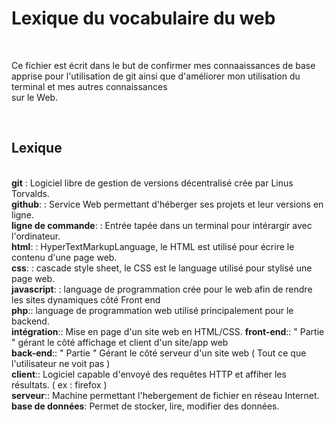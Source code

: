 <h1>Lexique du vocabulaire du web</h1>
<br>
<p>	Ce fichier est écrit dans le but de confirmer mes connaaissances de base apprise pour l'utilisation de git ainsi que d'améliorer mon utilisation du terminal et mes autres connaissances <br>
sur le Web. </p>
<br>
<h2>Lexique</h2>
<br>
<strong>git</strong> : Logiciel libre de gestion de versions décentralisé crée  par Linus Torvalds.<br>
<strong>github</strong>: : Service Web permettant d'héberger ses projets et leur versions en ligne.<br>
<strong>ligne de commande</strong>: : Entrée tapée dans un terminal pour intérargir avec l'ordinateur. <br>
<strong>html</strong>: : HyperTextMarkupLanguage, le HTML est utilisé pour écrire le contenu d'une page web.<br>
<strong>css</strong>: : cascade style sheet, le CSS est le language utilisé pour stylisé une page web.<br>
<strong>javascript</strong>: : language de programmation crée pour le web afin de rendre les sites dynamiques côté Front end<br>
<strong>php</strong>:: language de programmation web utilisé principalement pour le backend. <br>
<strong>intégration</strong>:: Mise en page d'un site web en HTML/CSS.
<strong>front-end</strong>:: " Partie " gérant le côté affichage et client d'un site/app web <br>
<strong>back-end</strong>:: " Partie " Gérant le côté serveur d'un site web ( Tout ce que l'utilisateur ne voit pas ) <br>
<strong>client</strong>:: Logiciel capable d'envoyé des requêtes HTTP et affiher les résultats. ( ex : firefox ) <br> 
<strong>serveur</strong>:: Machine permettant l'hebergement de fichier en réseau Internet.<br>
<strong>base de données</strong>: Permet de stocker, lire, modifier des données.<br>

